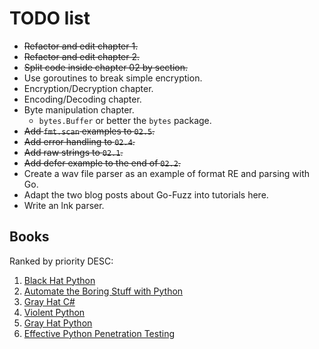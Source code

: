 # TODO list

- ~~Refactor and edit chapter 1.~~
- ~~Refactor and edit chapter 2.~~
- ~~Split code inside chapter 02 by section.~~
- Use goroutines to break simple encryption.
- Encryption/Decryption chapter.
- Encoding/Decoding chapter.
- Byte manipulation chapter.
    + `bytes.Buffer` or better the `bytes` package.
- ~~Add `fmt.scan` examples to `02.5`.~~
- ~~Add error handling to `02.4`.~~
- ~~Add raw strings to `02.1`.~~
- ~~Add defer example to the end of `02.2`.~~
- Create a wav file parser as an example of format RE and parsing with Go.
- Adapt the two blog posts about Go-Fuzz into tutorials here.
- Write an lnk parser.

## Books
Ranked by priority DESC:

1. [Black Hat Python][black-hat-python]
2. [Automate the Boring Stuff with Python][automate-boring-stuff]
3. [Gray Hat C#][gray-hat-csharp]
4. [Violent Python][violent-python]
5. [Gray Hat Python][gray-hat-python]
6. [Effective Python Penetration Testing][effective-python]


<!-- Links -->

[black-hat-python]: https://www.nostarch.com/blackhatpython
[automate-boring-stuff]: https://automatetheboringstuff.com/
[violent-python]: http://shop.oreilly.com/product/9781597499576.do
[gray-hat-csharp]: https://www.nostarch.com/grayhatcsharp
[gray-hat-python]: https://www.nostarch.com/ghpython.htm
[effective-python]: https://www.packtpub.com/networking-and-servers/effective-python-penetration-testing